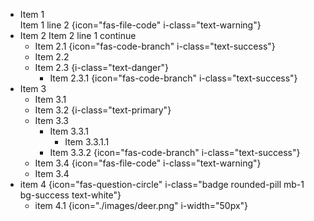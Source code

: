 * Item 1 <br>
  Item 1 line 2  {icon="fas-file-code" i-class="text-warning"}
* Item 2 
  Item 2 line 1 continue 
  * Item 2.1 {icon="fas-code-branch" i-class="text-success"}
  * Item 2.2 
  * Item 2.3 {i-class="text-danger"}
    * Item 2.3.1 {icon="fas-code-branch" i-class="text-success"}
* Item 3
  * Item 3.1 
  * Item 3.2 {i-class="text-primary"}
  * Item 3.3 
    * Item 3.3.1 
      * Item 3.3.1.1 
    * Item 3.3.2 {icon="fas-code-branch" i-class="text-success"}
  * Item 3.4 {icon="fas-file-code" i-class="text-warning"} 
  * Item 3.4
* item 4 {icon="fas-question-circle" i-class="badge rounded-pill mb-1 bg-success text-white"}
  * item 4.1 {icon="./images/deer.png" i-width="50px"}